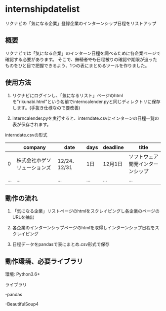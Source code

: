 # internshipdatelist
リクナビの「気になる企業」登録企業のインターンシップ日程をリストアップ

## 概要
リクナビでは「気になる企業」のインターン日程を調べるために各企業ページで確認する必要があります。
そこで、~~無精者でも~~日程被りの確認や期限が迫ったものをひと目で把握できるよう、1つの表にまとめるツールを作りました。


## 使用方法
1. リクナビにログインし、「気になるリスト」ページのhtmlを"rikunabi.html"という名前でinterncalender.pyと同じディレクトリに保存します。(手抜き仕様なので要改善)

1. interncalender.pyを実行すると、interndate.csvにインターンの日程一覧の表が保存されます。

interndate.csvの形式

| |company|date|days|deadline|title|
|----|----|----|----|----|----|
|0|株式会社ホゲソリューションズ|12/24、12/31|1日|12月1日|ソフトウェア開発インターンシップ|
|...|...|...|...|...|...|

## 動作の流れ
1. 「気になる企業」リストページのhtmlをスクレイピングし各企業のページのURLを抽出

1. 各企業のインターンシップページのhtmlを取得しインターンシップ日程をスクレイピング

1. 日程データをpandasで表にまとめ.csv形式で保存

## 動作環境、必要ライブラリ
環境: Python3.6+

ライブラリ

-pandas

-BeautifulSoup4
